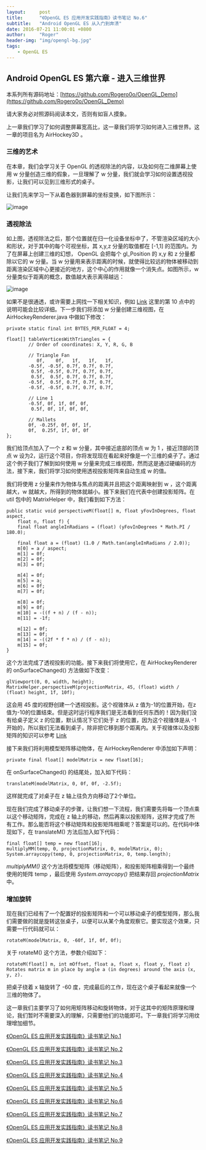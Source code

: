 ```yaml
---
layout:     post
title:      "《OpenGL ES 应用开发实践指南》读书笔记 No.6"
subtitle:   "Android OpenGL ES 从入门到奔溃"
date: 2016-07-21 11:00:01 +0800
author:     "Roger"
header-img: "img/opengl-bg.jpg"
tags:
    - OpenGL ES
---
```

Android OpenGL ES 第六章 - 进入三维世界
---

本系列所有源码地址：[https://github.com/Rogero0o/OpenGL_Demo](https://github.com/Rogero0o/OpenGL_Demo)

请大家务必对照源码阅读本文，否则有如盲人摸象。

上一章我们学习了如何调整屏幕宽高比，这一章我们将学习如何进入三维世界。这一章的项目名为 AirHockey3D 。

### 三维的艺术

在本章，我们会学习关于 OpenGL 的透视除法的内容，以及如何在二维屏幕上使用 w 分量创造三维的假象，一旦理解了 w 分量，我们就会学习如何设置透视投影，让我们可以见到三维形式的桌子。

让我们先来学习一下从着色器到屏幕的坐标变换，如下图所示：

![image](https://github.com/Rogero0o/rogero0o.github.io/blob/master/img/opengl/image6-1.jpg?raw=true)

### 透视除法

如上图，透视除法之后，那个位置就在归一化设备坐标中了，不管渲染区域的大小和形状，对于其中的每个可视坐标，其 x,y,z 分量的取值都在 [-1,1] 的范围内。为了在屏幕上创建三维的幻想， OpenGL 会把每个 gl_Position 的 x,y 和 z 分量都除以它的 w 分量。当 w 分量用来表示距离的时候，就使得比较远的物体被移动到距离渲染区域中心更接近的地方，这个中心的作用就像一个消失点。如图所示，w 分量类似于距离的概念，数值越大表示离得越远：

![image](https://github.com/Rogero0o/rogero0o.github.io/blob/master/img/opengl/image6-2.jpg?raw=true)

如果不是很通透，或许需要上网找一下相关知识，例如 [Link](http://blog.csdn.net/luyuncsd123/article/details/12955883) 这里的第 10 点中的说明可能会比较详细。下一步我们将添加 w 分量创建三维视图，在 AirHockeyRenderer.java 中做如下修改：

    private static final int BYTES_PER_FLOAT = 4;

    float[] tableVerticesWithTriangles = {   
            // Order of coordinates: X, Y, R, G, B

            // Triangle Fan
               0f,    0f,   1f,   1f,   1f,         
            -0.5f, -0.5f, 0.7f, 0.7f, 0.7f,            
             0.5f, -0.5f, 0.7f, 0.7f, 0.7f,
             0.5f,  0.5f, 0.7f, 0.7f, 0.7f,
            -0.5f,  0.5f, 0.7f, 0.7f, 0.7f,
            -0.5f, -0.5f, 0.7f, 0.7f, 0.7f,

            // Line 1
            -0.5f, 0f, 1f, 0f, 0f,
             0.5f, 0f, 1f, 0f, 0f,

            // Mallets
            0f, -0.25f, 0f, 0f, 1f,
            0f,  0.25f, 1f, 0f, 0f
    };

我们给顶点加入了一个 z 和 w 分量，其中接近底部的顶点 w 为 1 ，接近顶部的顶点 w 设为2，运行这个项目，你将发现现在看起来好像是一个三维的桌子了。通过这个例子我们了解到如何使用 w 分量来完成三维视图，然而这是通过硬编码的方法，接下来，我们将学习如何使用透视投影矩阵来自动生成 w 的值。

我们将使用 z 分量来作为物体与焦点的距离并且把这个距离映射到 w ，这个距离越大，w 就越大，所得到的物体就越小。接下来我们在代表中创建投影矩阵。在 util 包中的 MatrixHelper 中，我们看到如下方法：

    public static void perspectiveM(float[] m, float yFovInDegrees, float aspect,
        float n, float f) {
        final float angleInRadians = (float) (yFovInDegrees * Math.PI / 180.0);

        final float a = (float) (1.0 / Math.tan(angleInRadians / 2.0));
        m[0] = a / aspect;
        m[1] = 0f;
        m[2] = 0f;
        m[3] = 0f;

        m[4] = 0f;
        m[5] = a;
        m[6] = 0f;
        m[7] = 0f;

        m[8] = 0f;
        m[9] = 0f;
        m[10] = -((f + n) / (f - n));
        m[11] = -1f;

        m[12] = 0f;
        m[13] = 0f;
        m[14] = -((2f * f * n) / (f - n));
        m[15] = 0f;        
    }

这个方法完成了透视投影的功能。接下来我们将使用它，在 AirHockeyRenderer 的 onSurfaceChanged() 方法做如下改变：

    glViewport(0, 0, width, height);
    MatrixHelper.perspectiveM(projectionMatrix, 45, (float) width / (float) height, 1f, 10f);

这会用 45 度的视野创建一个透视投影。这个视锥体从 z 值为-1的位置开始，在z值为-10的位置结束。但是这时运行程序我们是无法看到任何东西的！因为我们没有给桌子定义 z 的位置，默认情况下它们处于 z 的位置，因为这个视锥体是从 -1 开始的，所以我们无法看到桌子，除非把它移到那个距离内。关于视锥体以及投影矩阵的知识可以参考 [Link](http://www.cnblogs.com/graphics/archive/2012/07/25/2582119.html)

接下来我们将利用模型矩阵移动物体，在 AirHockeyRenderer 中添加如下声明：

    private final float[] modelMatrix = new float[16];

在 onSurfaceChanged() 的结尾处，加入如下代码：

    translateM(modelMatrix, 0, 0f, 0f, -2.5f);        

这样就完成了对桌子在 z 轴上往负方向移动了2个单位。

现在我们完成了移动桌子的步骤，让我们想一下流程，我们需要先将每一个顶点乘以这个移动矩阵，完成在 z 轴上的移动，然后再乘以投影矩阵，这样才完成了所有工作。那么能否将这个移动矩阵和投影矩阵相乘呢？答案是可以的。在代码中体现如下，在 translateM() 方法后加入如下代码：

    final float[] temp = new float[16];
    multiplyMM(temp, 0, projectionMatrix, 0, modelMatrix, 0);        
    System.arraycopy(temp, 0, projectionMatrix, 0, temp.length);

*multiplyMM()* 这个方法将模型矩阵（移动矩阵），和投影矩阵相乘得到一个最终使用的矩阵 temp ，最后使用 *System.arraycopy()* 把结果存回 *projectionMatrix* 中。

### 增加旋转

现在我们已经有了一个配置好的投影矩阵和一个可以移动桌子的模型矩阵，那么我们需要做的就是旋转这张桌子，以便可以从某个角度观察它。要实现这个效果，只需要一行代码就可以：

    rotateM(modelMatrix, 0, -60f, 1f, 0f, 0f);

关于 rotateM() 这个方法，参数介绍如下：

    rotateM(float[] m, int mOffset, float a, float x, float y, float z)
    Rotates matrix m in place by angle a (in degrees) around the axis (x, y, z).

把桌子绕着 x 轴旋转了 -60 度，完成最后的工作，现在这个桌子看起来就像一个三维的物体了。

这一章我们主要学习了如何用矩阵移动和旋转物体，对于这其中的矩阵原理和理论，我们暂时不需要深入的理解，只需要他们的功能即可。下一章我们将学习用纹理增加细节。

[《OpenGL ES 应用开发实践指南》读书笔记 No.1](http://www.rogerblog.cn/2016/07/18/OpenGL-serise-No1/)

[《OpenGL ES 应用开发实践指南》读书笔记 No.2](http://www.rogerblog.cn/2016/07/18/OpenGL-serise-No2/)

[《OpenGL ES 应用开发实践指南》读书笔记 No.3](http://www.rogerblog.cn/2016/07/19/OpenGL-serise-No3/)

[《OpenGL ES 应用开发实践指南》读书笔记 No.4](http://www.rogerblog.cn/2016/07/20/OpenGL-serise-No4/)

[《OpenGL ES 应用开发实践指南》读书笔记 No.5](http://www.rogerblog.cn/2016/07/20/OpenGL-serise-No5/)

[《OpenGL ES 应用开发实践指南》读书笔记 No.6](http://www.rogerblog.cn/2016/07/21/OpenGL-serise-No6/)

[《OpenGL ES 应用开发实践指南》读书笔记 No.7](http://www.rogerblog.cn/2016/07/22/OpenGL-serise-No7/)

[《OpenGL ES 应用开发实践指南》读书笔记 No.8](http://www.rogerblog.cn/2016/07/24/OpenGL-serise-No8/)

[《OpenGL ES 应用开发实践指南》读书笔记 No.9](http://www.rogerblog.cn/2016/07/26/OpenGL-serise-No9/)
